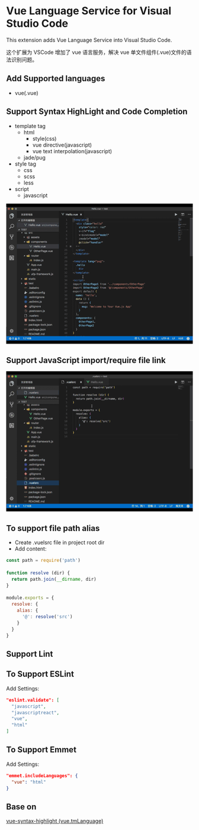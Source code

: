 # Vue Language Service for Visual Studio Code

This extension adds Vue Language Service into Visual Studio Code.

这个扩展为 VSCode 增加了 vue 语言服务，解决 vue 单文件组件(.vue)文件的语法识别问题。

## Add Supported languages

* vue(.vue)

## Support Syntax HighLight and Code Completion

* template tag
  * html
    * style(css)
    * vue directive(javascript)
    * vue text interpolation(javascript)
  * jade/pug
* style tag
  * css
  * scss
  * less
* script
  * javascript

![scope](asset/scope.gif)

## Support JavaScript import/require file link

![file link](asset/path-alias.gif)

## To support file path alias

* Create .vuelsrc file in project root dir
* Add content:

```javascript
const path = require('path')

function resolve (dir) {
  return path.join(__dirname, dir)
}

module.exports = {
  resolve: {
    alias: {
      '@': resolve('src')
    }
  }
}
```

## Support Lint

## To Support ESLint

Add Settings:

```json
"eslint.validate": [
  "javascript",
  "javascriptreact",
  "vue",
  "html"
]
```

## To Support Emmet

Add Settings:

```json
"emmet.includeLanguages": {
  "vue": "html"
}
```

## Base on
[vue-syntax-highlight (vue.tmLanguage)](https://github.com/vuejs/vue-syntax-highlight/blob/master/vue.tmLanguage)

